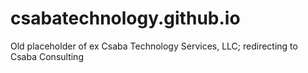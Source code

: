 # csabatechnology.github.io
Old placeholder of ex Csaba Technology Services, LLC; redirecting to Csaba Consulting
